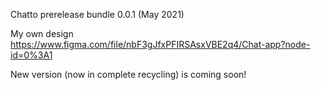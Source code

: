 Chatto prerelease bundle 0.0.1 (May 2021)


My own design
https://www.figma.com/file/nbF3gJfxPFIRSAsxVBE2q4/Chat-app?node-id=0%3A1


New version (now in complete recycling) is coming soon!
